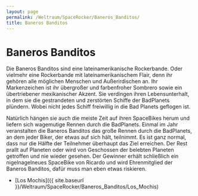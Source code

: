 ```yaml
---
layout: page
permalink: /Weltraum/SpaceRocker/Baneros_Banditos/
title: Baneros Banditos
---
```


# Baneros Banditos

Die Baneros Banditos sind eine lateinamerikanische Rockerbande. Oder vielmehr eine Rockerbande mit lateinamerikanischem Flair, denn ihr gehören alle möglichen Menschen und Außerirdischen an. Ihr Markenzeichen ist ihr übergroßer und farbenfroher Sombrero sowie ein übertriebener mexikanischer Akzent. Sie verdingen ihren Lebensunterhalt, in dem sie die gestrandeten und zerstörten Schiffe der BadPlanets plündern. Wobei nicht jedes Schiff freiwillig in die Bad Planets geflogen ist.

Natürlich hängen sie auch die meiste Zeit auf ihren SpaceBikes herum und liefern sich wagemutige Rennen durch die BadPlanets. Einmal im Jahr veranstalten die Baneros Banditos das große Rennen durch die BadPlanets, an dem jeder Biker, der etwas auf sich hält, teilnimmt. Es ist ganz normal, dass nur die Hälfte der Teilnehmer überhaupt das Ziel erreichen. Der Rest prallt auf Planeten oder wird von Geschossen der belebten Planeten getroffen und nie wieder gesehen. Der Gewinner erhält schließlich ein nigelnagelneues SpaceBike von Ricardo und wird Ehrenmitglied der Baneros Banditos, dafür muss man eben etwas riskieren.

- [Los Mochis]({{ site.baseurl }}/Weltraum/SpaceRocker/Baneros_Banditos/Los_Mochis)
